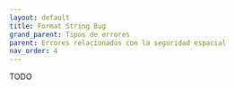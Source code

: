 ```yaml
---
layout: default
title: Format String Bug
grand_parent: Tipos de errores
parent: Errores relacionados con la seguridad espacial
nav_order: 4
---
```



TODO